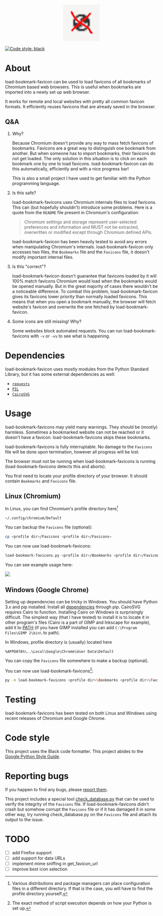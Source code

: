 <div align="center">
  <img src="title-image.png">
</div>

[![Code style: black](https://img.shields.io/badge/code%20style-black-000000.svg)](https://github.com/psf/black)

# About
load-bookmark-favicon can be used to load favicons of all bookmarks of Chromium based web browsers. This is useful when bookmarks are imported
into a newly set up web browser.

It works for remote and local websites with pretty all common favicon formats. It efficiently reuses favicons that are already saved in the browser.

## Q&A

1. Why?

   Because Chromium doesn't provide any way to mass fetch favicons of bookmarks. Favicons are a great way to distinguish one bookmark from another.
   But when someone has to import bookmarks, their favicons do not get loaded. The only solution in this situation is to click on each bookmark
   one by one to load favicons. load-bookmark-favicon can do this automatically, efficiently and with a nice progress bar!
   
   This is also a small project I have used to get familiar with the Python programming language.

2. Is this safe?

   load-bookmark-favicons uses Chromium internals files to load favicons. This can (but hopefully shouldn't) introduce some problems. Here is a quote from the
   `README` file present in Chromium's configuration:

   > Chromium settings and storage represent user-selected preferences and information and MUST not be extracted, overwritten or modified except through
   Chromium defined APIs.

   load-bookmark-favicon has been heavily tested to avoid any errors when manipulating Chromium's internals. load-bookmark-favicon only accesses two files,
   the `Bookmarks` file and the `Favicons` file, it doesn't modify important internal files.

3. Is this "correct"?

   load-bookmark-favicon doesn't guarantee that favicons loaded by it will 100% match favicons Chromium would load when the bookmarks would be opened manually.
   But in the great majority of cases there wouldn't be a noticeable difference. To combat this problem, load-bookmark-favicon gives its
   favicons lower priority than normally loaded favicons. This means that when you open a bookmark manually, the browser will fetch website's favicon and overwrite
   the one fetched by load-bookmark-favicon.

4. Some icons are still missing! Why?

   Some websites block automated requests. You can run load-bookmark-favicons with `-v` or `-vv` to see what is happening.

# Dependencies
load-bookmark-favicon uses mostly modules from the Python Standard Library, but it has some external dependencies as well:
- [`requests`](https://requests.readthedocs.io/en/latest/)
- [`PIL`](https://pillow.readthedocs.io/en/stable/)
- [`CairoSVG`](https://cairosvg.org/)

# Usage
load-bookmark-favicons may yield many warnings. They should be (mostly) harmless. Sometimes a bookmarked website can not be reached or it doesn't have
a favicon. load-bookmark-favicons skips these bookmarks.

load-bookmark-favicons is fully interruptable. No damage to the `Favicons` file will be done upon termination, however all progress will be lost.

The browser must not be running when load-bookmark-favicons is running (load-bookmark-favicons detects this and aborts).

You first need to locate your profile directory of your browser. It should contain `Bookmarks` and `Favicons` file. 
## Linux (Chromium)

In Linux, you can find Chromium's profile directory here[^1]
```
~/.config/chromium/Default
```

You can backup the `Favicons` file (optional):
```sh
cp <profile dir>/Favicons <profile dir>/Favicons~
```

You can now use load-bookmark-favicons:
```sh
load-bookmark-favicons.py <profile dir>/Bookmarks <profile dir>/Favicons
```

You can see example usage here:

<a href="https://asciinema.org/a/577156?autoplay=1"><img src="https://asciinema.org/a/577156.png"/></a>

## Windows (Google Chrome)

Setting up dependencies can be tricky in Windows. You should have Python 3.x and pip installed. Install all [dependencies](#dependencies) through pip. CairoSVG requires Cairo to function. Installing Cairo on Windows is surprisingly difficult. The simplest way (that I have tested) to install
it is to locate it in other program's files (Cairo is a part of GIMP and Inkscape for example), add it to [PATH](https://stackoverflow.com/questions/44272416/how-to-add-a-folder-to-path-environment-variable-in-windows-10-with-screensho) (if you have GIMP installed
you can add `C:\Program Files\GIMP 2\bin\` to path).

In Windows, profile directory is (usually) located here
```
%APPDATA%\..\Local\Google\Chrome\User Data\Default
```

You can copy the `Favicons` file somewhere to make a backup (optional).

You can now use load-bookmark-favicons[^2]:
```sh
py -m load-bookmark-favicons <profile dir>\Bookmarks <profile dir>\Favicons
```

# Testing
load-bookmark-favicons has been tested on both Linux and Windows using recent releases of Chromium and Google Chrome.

# Code style
This project uses the Black code formatter. This project abides to the [Google Python Style Guide](https://google.github.io/styleguide/pyguide.html).

# Reporting bugs
If you happen to find any bugs, please [report them](https://github.com/meator/load-bookmark-favicons/issues/new).

This project includes a special tool [check_database.py](check_database.py) that can be used to verify the integrity of the `Favicons` file.
If load-bookmark-favicons didn't crash but somehow corrupt the `Favicons` file or if it has damaged it in some other way, try running check_database.py
on the `Favicons` file and attach its output to the issue.

# TODO
- [ ] add Firefox support
- [ ] add support for data URLs
- [ ] implement mime sniffing in get_favicon_url
- [ ] improve best icon selection

[^1]: Various distributions and package managers can place configuration files in a different directory. If that is the case, you will have to find
the profile directory yourself.
[^2]: The exact method of script execution depends on how your Python is set up.
